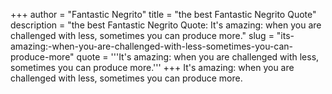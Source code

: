 +++
author = "Fantastic Negrito"
title = "the best Fantastic Negrito Quote"
description = "the best Fantastic Negrito Quote: It's amazing: when you are challenged with less, sometimes you can produce more."
slug = "its-amazing:-when-you-are-challenged-with-less-sometimes-you-can-produce-more"
quote = '''It's amazing: when you are challenged with less, sometimes you can produce more.'''
+++
It's amazing: when you are challenged with less, sometimes you can produce more.
